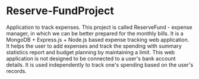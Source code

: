 # Reserve-FundProject
Application to track expenses.
This project is called ReserveFund - expense manager, in which we can be better prepared for the monthly bills. 
It is a MongoDB + Express.js + Node.js based expense tracking web application.
It helps the user to add expenses and track the spending with summary statistics report and budget planning by maintaining a limit.
This web application is not designed to be connected to a user's bank account details.
It is used independently to track one's spending based on the user's records.
